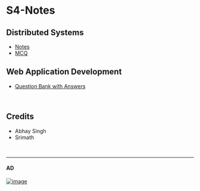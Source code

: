 # S4-Notes

## Distributed Systems 

- [Notes](https://imabhay.com/sem4/s4-de-important-topics-p1/)
- [MCQ](https://quizlet.com/834772504/sem4_distributed-systems_all-combined-flash-cards/)



## Web Application Development

- [Question Bank with Answers](https://hunterz-killer.github.io/S4-Notes/WAD/)







<br>


## Credits
- Abhay Singh
- Srimath






<br>

--------------

#### AD

[![image](https://m.media-amazon.com/images/G/31/INAssociates/2020/AC/Sale_Live.jpg)](https://www.amazon.in/b?node=90130123031&linkCode=ll2&tag=live-offers-21&linkId=89e8ade79de63f6a75cfce39d4db8d83&language=en_IN&ref_=as_li_ss_tl)


  
